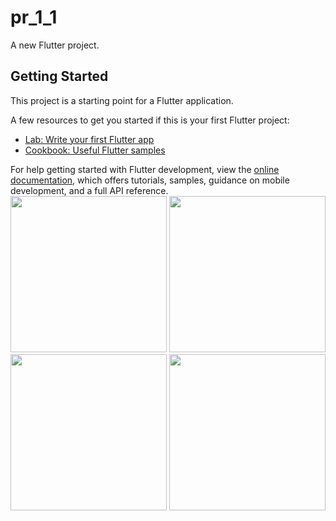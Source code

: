 # pr_1_1

A new Flutter project.

## Getting Started

This project is a starting point for a Flutter application.

A few resources to get you started if this is your first Flutter project:

- [Lab: Write your first Flutter app](https://docs.flutter.dev/get-started/codelab)
- [Cookbook: Useful Flutter samples](https://docs.flutter.dev/cookbook)

For help getting started with Flutter development, view the
[online documentation](https://docs.flutter.dev/), which offers tutorials,
samples, guidance on mobile development, and a full API reference.
<img src="https://user-images.githubusercontent.com/121868218/213148452-d11361bf-ff00-472c-b718-8542e3b1b23f.png" width="250px">
<img src="https://user-images.githubusercontent.com/121868218/213149188-166d6dc7-037e-4347-9eff-5cd5eb464dc7.png" width="250px">
<img src="https://user-images.githubusercontent.com/121868218/213149340-608fca7c-7d3e-4b76-8c81-e66ff0325972.png" width="250px">
<img src="https://user-images.githubusercontent.com/121868218/214248587-515d45c5-840f-451b-9635-d185926bb2d9.png" width="250px">
